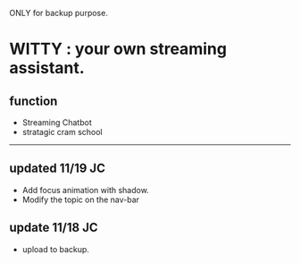 ONLY for backup purpose.
# WITTY : your own streaming assistant.

## function
* Streaming Chatbot 
* stratagic cram school
***
## updated 11/19 JC

* Add focus animation with shadow. 
* Modify the topic on the nav-bar
## update 11/18 JC
* upload to backup. 
